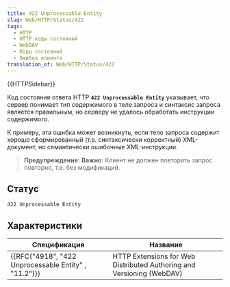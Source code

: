 ```yaml
---
title: 422 Unprocessable Entity
slug: Web/HTTP/Status/422
tags:
  - HTTP
  - HTTP коды состояний
  - WebDAV
  - Коды состояний
  - Ошибка клиента
translation_of: Web/HTTP/Status/422
---
```


{{HTTPSidebar}}

Код состояния ответа HTTP **`422 Unprocessable Entity`** указывает, что сервер понимает тип содержимого в теле запроса и синтаксис запроса является правильным, но серверу не удалось обработать инструкции содержимого.

К примеру, эта ошибка может возникнуть, если тело запроса содержит хорошо сформированный (т.е. синтаксически корректный) XML-документ, но семантически ошибочные XML-инструкции.

> **Предупреждение:** **Важно**: Клиент не должен повторять запрос повторно, т.е. без модификаций.

## Статус

```
422 Unprocessable Entity
```

## Характеристики

| Спецификация                                         | Название                                                              |
| ---------------------------------------------------- | --------------------------------------------------------------------- |
| {{RFC("4918", "422 Unprocessable Entity" , "11.2")}} | HTTP Extensions for Web Distributed Authoring and Versioning (WebDAV) |
